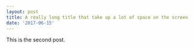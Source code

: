 ```yaml
---
layout: post
title: A really long title that take up a lot of space on the screen
date: '2017-06-15'
---
```


This is the second post.
